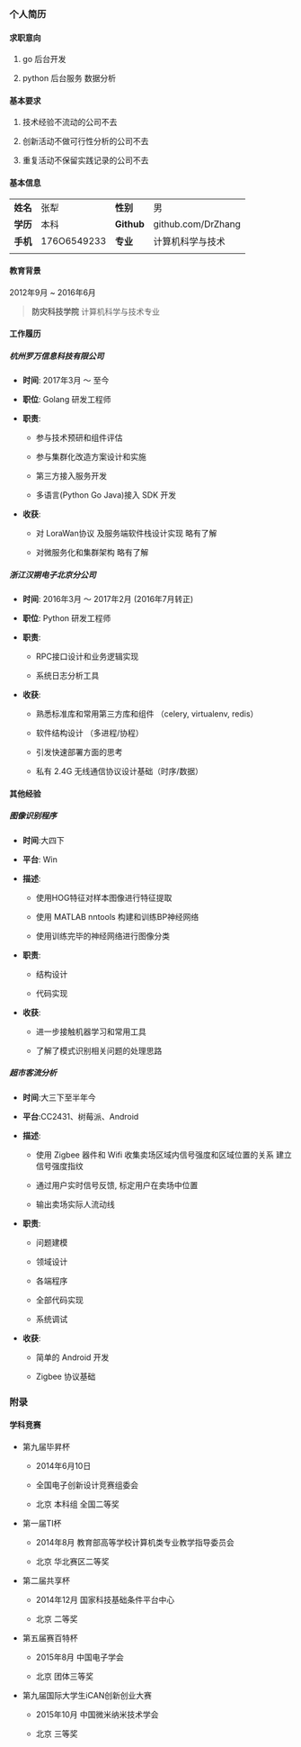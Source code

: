 ### 个人简历

#### 求职意向

1. go 后台开发

1. python 后台服务 数据分析

#### 基本要求

1. 技术经验不流动的公司不去

1. 创新活动不做可行性分析的公司不去

1. 重复活动不保留实践记录的公司不去

#### 基本信息

|||||
|:---|:---|:---|:---|
|**姓名**|张犁|**性别**|男|
|**学历**|本科|**Github**|github.com/DrZhang|
|**手机**|176O6549233|**专业**|计算机科学与技术|
|||||

#### 教育背景

2012年9月 ~ 2016年6月
> **防灾科技学院** 计算机科学与技术专业

#### 工作履历

##### 杭州罗万信息科技有限公司

- **时间**: 2017年3月 ～ 至今

- **职位**: Golang 研发工程师

- **职责**:

  - 参与技术预研和组件评估

  - 参与集群化改造方案设计和实施

  - 第三方接入服务开发

  - 多语言(Python Go Java)接入 SDK 开发

- **收获**:

  - 对 LoraWan协议 及服务端软件栈设计实现 略有了解

  - 对微服务化和集群架构 略有了解

##### 浙江汉朔电子北京分公司

- **时间**: 2016年3月 ～ 2017年2月 (2016年7月转正)

- **职位**: Python 研发工程师

- **职责**:

  - RPC接口设计和业务逻辑实现

  - 系统日志分析工具

- **收获**:

  - 熟悉标准库和常用第三方库和组件 （celery, virtualenv, redis）

  - 软件结构设计 （多进程/协程）

  - 引发快速部署方面的思考

  - 私有 2.4G 无线通信协议设计基础（时序/数据）

#### 其他经验

##### 图像识别程序

- **时间**:大四下

- **平台**: Win

- **描述**:

  - 使用HOG特征对样本图像进行特征提取

  - 使用 MATLAB nntools 构建和训练BP神经网络

  - 使用训练完毕的神经网络进行图像分类

- **职责**:

  - 结构设计

  - 代码实现

- **收获**:

  - 进一步接触机器学习和常用工具

  - 了解了模式识别相关问题的处理思路

##### 超市客流分析

- **时间**:大三下至半年今

- **平台**:CC2431、树莓派、Android

- **描述**:

  - 使用 Zigbee 器件和 Wifi 收集卖场区域内信号强度和区域位置的关系 建立信号强度指纹

  - 通过用户实时信号反馈, 标定用户在卖场中位置

  - 输出卖场实际人流动线

- **职责**:

  - 问题建模

  - 领域设计

  - 各端程序

  - 全部代码实现

  - 系统调试

- **收获**:

  - 简单的 Android 开发

  - Zigbee 协议基础

### 附录

#### 学科竞赛

- 第九届毕昇杯

  - 2014年6月10日

  - 全国电子创新设计竞赛组委会

  - 北京 本科组 全国二等奖

- 第一届TI杯

  - 2014年8月 教育部高等学校计算机类专业教学指导委员会

  - 北京 华北赛区二等奖

- 第二届共享杯

  - 2014年12月 国家科技基础条件平台中心

  - 北京 二等奖

- 第五届赛百特杯

  - 2015年8月 中国电子学会

  - 北京 团体三等奖

- 第九届国际大学生iCAN创新创业大赛

  - 2015年10月 中国微米纳米技术学会

  - 北京 三等奖
